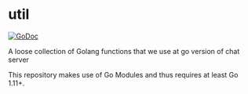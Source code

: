 # util

[![GoDoc](https://godoc.org/github.com/matrix-org/util?status.svg)](https://godoc.org/github.com/matrix-org/util)

A loose collection of Golang functions that we use at go version of chat server

This repository makes use of Go Modules and thus requires at least Go 1.11+.
